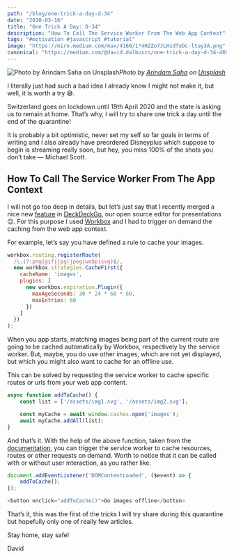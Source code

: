 ```yaml
---
path: "/blog/one-trick-a-day-d-34"
date: "2020-03-16"
title: "One Trick A Day: D-34️"
description: "How To Call The Service Worker From The Web App Context"
tags: "#motivation #javascript #tutorial"
image: "https://miro.medium.com/max/4160/1*4H2Zo7JLHzdfoDc-ltuy3A.png"
canonical: "https://medium.com/@david.dalbusco/one-trick-a-day-d-34-469a0336a07e"
---
```


![Photo by [Arindam Saha](https://unsplash.com/@flux_culture?utm_source=unsplash&utm_medium=referral&utm_content=creditCopyText) on [Unsplash](https://unsplash.com/s/photos/day-1?utm_source=unsplash&utm_medium=referral&utm_content=creditCopyText)](https://cdn-images-1.medium.com/max/4160/1*4H2Zo7JLHzdfoDc-ltuy3A.png)*Photo by [Arindam Saha](https://unsplash.com/@flux_culture?utm_source=unsplash&utm_medium=referral&utm_content=creditCopyText) on [Unsplash](https://unsplash.com/s/photos/day-1?utm_source=unsplash&utm_medium=referral&utm_content=creditCopyText)*

I literally just had such a bad idea I already know I might not make it, but well, it is worth a try 😅.

Switzerland goes on lockdown until 19th April 2020 and the state is asking us to remain at home. That’s why, I will try to share one trick a day until the end of the quarantine!

It is probably a bit optimistic, never set my self so far goals in terms of writing and I also already have preordered Disneyplus which suppose to begin is streaming really soon, but hey, you miss 100% of the shots you don’t take — Michael Scott.

## How To Call The Service Worker From The App Context

I will not go too deep in details, but let’s just say that I recently merged a nice new [feature](https://github.com/deckgo/deckdeckgo/pull/654) in [DeckDeckGo](https://deckdeckgo.com), our open source editor for presentations 😉. For this purpose I used [Workbox](https://developers.google.com/web/tools/workbox) and I had to trigger on demand the caching from the web app context.

For example, let’s say you have defined a rule to cache your images.

```javascript
workbox.routing.registerRoute(
  /\.(?:png|gif|jpg|jpeg|webp|svg)$/,
  new workbox.strategies.CacheFirst({
    cacheName: 'images',
    plugins: [
      new workbox.expiration.Plugin({
        maxAgeSeconds: 30 * 24 * 60 * 60,
        maxEntries: 60
      })
    ]
  })
);
```

When you app starts, matching images being part of the current route are going to be cached automatically by Workbox, respectively by the service worker. But, maybe, you do use other images, which are not yet displayed, but which you might also want to cache for an offline use.

This can be solved by requesting the service worker to cache specific routes or urls from your web app content.

```javascript
async function addToCache() {
    const list = ['/assets/img1.svg', '/assets/img2.svg'];

    const myCache = await window.caches.open('images');
    await myCache.addAll(list);
}
```

And that’s it. With the help of the above function, taken from the [documentation](https://developers.google.com/web/tools/workbox/guides/common-recipes), you can trigger the service worker to cache resources, routes or other requests on demand. Worth to notice that it can be called with or without user interaction, as you rather like.

```javascript
document.addEventListener('DOMContentLoaded', ($event) => {
    addToCache();
});

<button onclick="addToCache()">Go images offline</button>
```

That’s it, this was the first of the tricks I will try share during this quarantine but hopefully only one of really few articles.

Stay home, stay safe!

David
